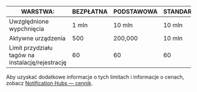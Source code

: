 
| WARSTWA: | BEZPŁATNA | PODSTAWOWA | STANDARDOWA |
| --- | --- | --- | --- |
| Uwzględnione wypchnięcia |1 mln |10 mln |10 mln |
| Aktywne urządzenia |500 |200,000 | 10 mln |
| Limit przydziału tagów na instalację/rejestrację |60 |60 |60 |

Aby uzyskać dodatkowe informacje o tych limitach i informacje o cenach, zobacz [Notification Hubs — cennik](https://azure.microsoft.com/pricing/details/notification-hubs/). 

